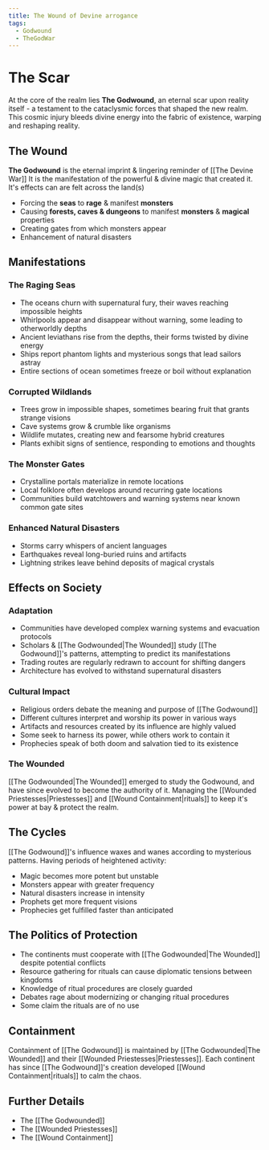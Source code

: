 ```yaml
---
title: The Wound of Devine arrogance
tags:
  - Godwound
  - TheGodWar
---
```


# The Scar
At the core of the realm lies **The Godwound**, an eternal scar upon reality itself - a testament to the cataclysmic forces that shaped the new realm. This cosmic injury bleeds divine energy into the fabric of existence, warping and reshaping reality.

## The Wound
**The Godwound** is the eternal imprint & lingering reminder of [[The Devine War]]
It is the manifestation of the powerful & divine magic that created it.
It's effects can are felt across the land(s)
- Forcing the **seas** to **rage** & manifest **monsters**
- Causing **forests, caves & dungeons** to manifest **monsters** & **magical** properties
- Creating gates from which monsters appear
- Enhancement of natural disasters

## Manifestations

### The Raging Seas
- The oceans churn with supernatural fury, their waves reaching impossible heights
- Whirlpools appear and disappear without warning, some leading to otherworldly depths
- Ancient leviathans rise from the depths, their forms twisted by divine energy
- Ships report phantom lights and mysterious songs that lead sailors astray
- Entire sections of ocean sometimes freeze or boil without explanation

### Corrupted Wildlands
- Trees grow in impossible shapes, sometimes bearing fruit that grants strange visions
- Cave systems grow & crumble like organisms
- Wildlife mutates, creating new and fearsome hybrid creatures
- Plants exhibit signs of sentience, responding to emotions and thoughts

### The Monster Gates
- Crystalline portals materialize in remote locations
- Local folklore often develops around recurring gate locations
- Communities build watchtowers and warning systems near known common gate sites

### Enhanced Natural Disasters
- Storms carry whispers of ancient languages
- Earthquakes reveal long-buried ruins and artifacts
- Lightning strikes leave behind deposits of magical crystals


## Effects on Society

### Adaptation
- Communities have developed complex warning systems and evacuation protocols
- Scholars & [[The Godwounded|The Wounded]] study [[The Godwound]]'s patterns, attempting to predict its manifestations
- Trading routes are regularly redrawn to account for shifting dangers
- Architecture has evolved to withstand supernatural disasters

### Cultural Impact
- Religious orders debate the meaning and purpose of [[The Godwound]]
- Different cultures interpret and worship its power in various ways
- Artifacts and resources created by its influence are highly valued
- Some seek to harness its power, while others work to contain it
- Prophecies speak of both doom and salvation tied to its existence

### The Wounded
[[The Godwounded|The Wounded]] emerged to study the Godwound, and have since evolved to become the authority of it. Managing the [[Wounded Priestesses|Priestesses]] and [[Wound Containment|rituals]] to keep it's power at bay & protect the realm.


## The Cycles
[[The Godwound]]'s influence waxes and wanes according to mysterious patterns. Having periods of heightened activity:
- Magic becomes more potent but unstable
- Monsters appear with greater frequency
- Natural disasters increase in intensity
- Prophets get more frequent visions
- Prophecies get fulfilled faster than anticipated


## The Politics of Protection
- The continents must cooperate with [[The Godwounded|The Wounded]] despite potential conflicts
- Resource gathering for rituals can cause diplomatic tensions between kingdoms
- Knowledge of ritual procedures are closely guarded
- Debates rage about modernizing or changing ritual procedures
- Some claim the rituals are of no use


## Containment
Containment of [[The Godwound]] is maintained by [[The Godwounded|The Wounded]] and their [[Wounded Priestesses|Priestesses]]. Each continent has since [[The Godwound]]'s creation developed [[Wound Containment|rituals]] to calm the chaos.

## Further Details
- The [[The Godwounded]]
- The [[Wounded Priestesses]]
- The [[Wound Containment]]